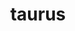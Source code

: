 ---
title: taurus
meaning: bull
pos: noun
ch: animalia
stem: taur
genend: ī
abbgender: m.
abbgender2: masc.
gender: masculine
declension: second
---